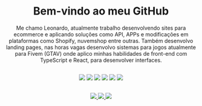 <div align="center">

  <h1>Bem-vindo ao meu GitHub</h1>
  <p style="font-size: 14px;">
  Me chamo Leonardo, atualmente trabalho desenvolvendo sites para ecommerce e aplicando soluções como API, APPs e modificações em plataformas como Shopify, nuvemshop entre outras. Também desenvolvo landing pages, nas horas vagas desenvolvo sistemas para jogos atualmente para Fivem (GTAV) onde aplico minhas habilidades de front-end com TypeScript e React, para desenvolver interfaces. 
  </p>

  <h2></h2>


  <img src="https://img.shields.io/badge/HTML5-E34F26?style=for-the-badge&logo=html5&logoColor=white"/>
  <img src="https://img.shields.io/badge/CSS3-1572B6?style=for-the-badge&logo=css3&logoColor=white"/>
  <img src="https://img.shields.io/badge/JAVASCRIPT-F7DF1E?style=for-the-badge&logo=javascript&logoColor=black"/>
  <img src="https://img.shields.io/badge/TYPESCRIPT-3178C6?style=for-the-badge&logo=typescript&logoColor=white"/>
  <img src="https://img.shields.io/badge/JQUERY-0769AD?style=for-the-badge&logo=jquery&logoColor=white"/>
  <img src="https://img.shields.io/badge/REACT-20232A?style=for-the-badge&logo=react&logoColor=61DAFB"/>

<h2></h2>

<a href="https://www.linkedin.com/in/leo-kquadros" target="_blank">
  <img src="https://img.shields.io/badge/LINKEDIN-0A66C2?style=for-the-badge&logo=linkedin&logoColor=white"/>
</a>

<a href="mailto:contatoleoquadros@gmail.com">
  <img src="https://img.shields.io/badge/GMAIL-D14836?style=for-the-badge&logo=gmail&logoColor=white"/>
</a>

<a href="https://leoquadros.vercel.app" target="_blank">
  <img src="https://img.shields.io/badge/PORTFÓLIO-24292E?style=for-the-badge&logo=vercel&logoColor=white"/>
</a>


</div>
